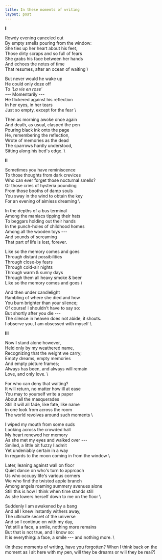 ```yaml
---
title: In these moments of writing
layout: post
---
```


**I**

Rowdy evening canceled out \
By empty smells pouring from the window: \
She ties up her heart about his feet, \
Those dirty scraps and so full of fears \
She grabs his face between her hands \
And echoes the notes of time \
That resumes, after an ocean of waiting \

But never would he wake up \
He could only doze off \
To *'La vie en rose'* \
--- Momentarily --- \
He flickered against his reflection \
In her eyes, in her tears \
Just so empty, except for the fear \

Then as morning awoke once again \
And death, as usual, clasped the pen \
Pouring black ink onto the page \
He, remembering the reflection, \
Wrote of memories as the dead \
The sparrows hardly understood, \
Sitting along his bed's edge. \

**II**

Sometimes you have reminiscence \
To those thoughts from dark crevices \
Who can ever forget those nocturnal smells? \
Or those cries of hysteria pounding \
From those booths of damp souls \
You sway in the wind to obtain the key \
For an evening of aimless dreaming \

In the depths of a bus terminal \
Among the maniacs tipping their hats \
To beggars holding out their hands \
In the punch-holes of childhood homes \
Among all the wooden toys --- \
And sounds of screaming \
That part of life is lost, forever.

Like so the memory comes and goes \
Through distant possibilities \
Through close-by fears \
Through cold-air nights \
Through warm & sunny days \
Through them all heavy smoke & beer \
Like so the memory comes and goes \

And then under candlelight \
Rambling of where she died and how \
You burn brighter than your silence; \
Of course! I shouldn't have to say so: \
But shortly after you die --- \
The silence in heaven does not abide, it shouts. \
I observe you, I am obsessed with myself \

**III**

Now I stand alone however, \
Held only by my weathered name, \
Recognizing that the weight we carry; \
Empty dreams, empty memories \
And empty picture frames; \
Always has been, and always will remain \
Love, and only love. \

For who can deny that waiting? \
It will return, no matter how ill at ease \
You may to yourself write a paper \
About all the masquerades \
Still it will all fade, like fate, like name \
In one look from across the room \
The world revolves around such moments \

I wiped my mouth from some suds \
Looking across the crowded hall \
My heart renewed her memory \
As she met my eyes and walked over --- \
Smiled, a little bit fuzzy I admit \
Yet undeniably certain in a way \
In regards to the moon coming in from the window \

Later, leaning against wall on floor \
Quiet dance on who's turn to approach \
Us who occupy life's various corners \
We who find the twisted apple branch \
Among angels roaming summery avenues alone \
Still this is how I think when time stands still \
As she lowers herself down to me on the floor \

Suddenly I am awakened by a bang \
And all I knew instantly withers away, \
The ultimate secret of the universe \
And so I continue on with my day, \
Yet still a face, a smile, nothing more remains \
But that is not true, and I know so: \
It is everything: a face, a smile --- and nothing more. \

(In these moments of writing, have you forgotten? When I think back on the moment as I sit here with my pen, will they be dreams or will they be real?)
